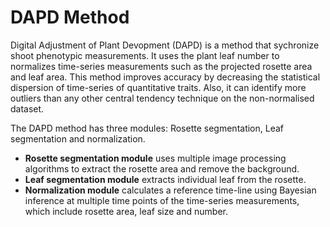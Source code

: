 # DAPD Method
Digital Adjustment of Plant Devopment (DAPD) is a method that sychronize shoot phenotypic measurements. It uses the plant leaf number to normalizes time-series measurements such as the projected rosette area and leaf area. This method improves accuracy by decreasing the statistical dispersion of time-series of quantitative traits. Also, it can identify more outliers than any other central tendency technique on the non-normalised dataset.

The DAPD method has three modules: Rosette segmentation, Leaf segmentation and normalization. 
- __Rosette segmentation module__ uses multiple image processing algorithms to extract the rosette area and remove the background. 
- __Leaf segmentation module__  extracts individual leaf from the rosette. 
- __Normalization module__ calculates a reference time-line using Bayesian inference at multiple time points of the time-series measurements, which include rosette area, leaf size and number.



